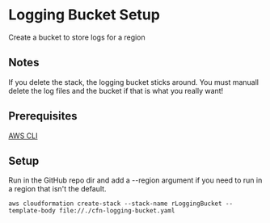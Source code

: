 # Logging Bucket Setup
Create a bucket to store logs for a region

## Notes
If you delete the stack, the logging bucket sticks around. You must manuall delete the log files and the bucket if that is what you really want!

## Prerequisites
[AWS CLI](http://docs.aws.amazon.com/rekognition/latest/dg/setup-awscli.html)

## Setup
Run in the GitHub repo dir and add a --region argument if you need to run in a region that isn't the default.

```
aws cloudformation create-stack --stack-name rLoggingBucket --template-body file://./cfn-logging-bucket.yaml
```
